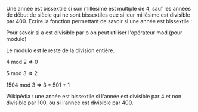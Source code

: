 Une année est bissextile si son millésime est multiple de 4, sauf les années de début de siècle qui ne sont bissextiles que si leur millésime est divisible par 400. Ecrire la fonction permettant de savoir si une année est bissextile : 

Pour savoir si a est divisible par b on peut utiliser l'opérateur mod (pour modulo)

Le modulo est le reste de la division entière.

4 mod 2 => 0

5 mod 3 => 2

1504 mod 3 => 3 * 501 + 1

Wikipédia : une année est bissextile si l'année est divisible par 4 et non divisible par 100, ou
si l'année est divisible par 400.


